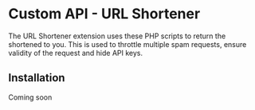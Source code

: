 # Custom API - URL Shortener #

The URL Shortener extension uses these PHP scripts to return the shortened to you.
This is used to throttle multiple spam requests, ensure validity of the request and hide API keys.

## Installation

Coming soon
